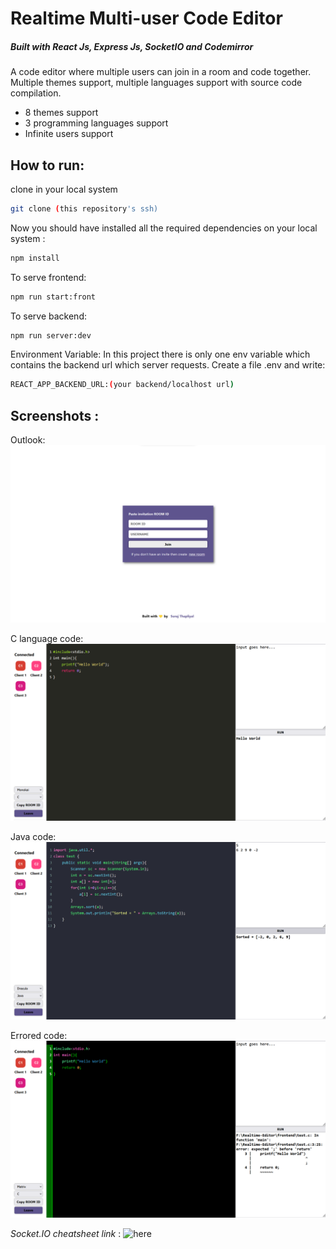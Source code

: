 # Realtime Multi-user Code Editor

##### _Built with React Js, Express Js, SocketIO and Codemirror_

A code editor where multiple users can join in a room and code together.
Multiple themes support, multiple languages support with source code compilation.

- 8 themes support
- 3 programming languages support
- Infinite users support

## How to run:

clone in your local system

```sh
git clone (this repository's ssh)
```

Now you should have installed all the required dependencies on your local system :

```sh
npm install
```

To serve frontend:

```sh
npm run start:front
```

To serve backend:

```sh
npm run server:dev
```

Environment Variable:
In this project there is only one env variable which contains the backend url which server requests.
Create a file .env and write:

```sh
REACT_APP_BACKEND_URL:(your backend/localhost url)
```

## Screenshots :

Outlook:
![](./Assets/outlook.png)

C language code:
![](./Assets/c_code.png)

Java code:
![](./Assets/java_code.png)

Errored code:
![](./Assets/error_code.png)

_Socket.IO cheatsheet link_ : ![here](https://stackoverflow.com/questions/32674391/io-emit-vs-socket-emit)
